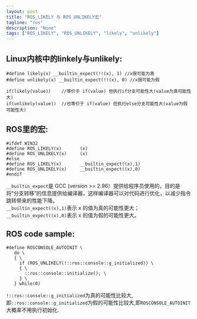 ```yaml
---
layout: post
title: "ROS_LIKELY 与 ROS_UNLIKELY宏"
tagline: "ros"
description: "None"
tags: ["ROS_LIKELY", "ROS_UNLIKELY", "likely", "unlikely"]
---
```



Linux内核中的linkely与unlikely:
--------------------------------
```
#define likely(x) __builtin_expect(!!(x), 1) //x很可能为真       
#define unlikely(x) __builtin_expect(!!(x), 0) //x很可能为假
```
```
if(likely(value))    //等价于 if(value) 但执行if分支可能性大(value为真可能性大)
if(unlikely(value))  //也等价于 if(value) 但执行else分支可能性大(value为假可能性大)
```


ROS里的宏:
---------
```
#ifdef WIN32
#define ROS_LIKELY(x)       (x)
#define ROS_UNLIKELY(x)     (x)
#else
#define ROS_LIKELY(x)       __builtin_expect((x),1)
#define ROS_UNLIKELY(x)     __builtin_expect((x),0)
#endif
```
`__builtin_expect`是 GCC (version >= 2.96）提供给程序员使用的，目的是将“分支转移”的信息提供给编译器，这样编译器可以对代码进行优化，以减少指令跳转带来的性能下降。  
`__builtin_expect((x),1)`表示 x 的值为真的可能性更大；  
`__builtin_expect((x),0)`表示 x 的值为假的可能性更大。


ROS code sample:
----------------
```
#define ROSCONSOLE_AUTOINIT \
   do \
   { \
     if (ROS_UNLIKELY(!::ros::console::g_initialized)) \
     { \
       ::ros::console::initialize(); \
     } \
   } while(0)
````
`!::ros::console::g_initialized`为真的可能性比较大,即`::ros::console::g_initialized`为假的可能性比较大,即`ROSCONSOLE_AUTOINIT`大概率不用执行初始化.
